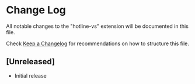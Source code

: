 # Change Log

All notable changes to the "hotline-vs" extension will be documented in this file.

Check [Keep a Changelog](http://keepachangelog.com/) for recommendations on how to structure this file.

## [Unreleased]

- Initial release
